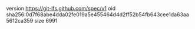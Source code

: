 version https://git-lfs.github.com/spec/v1
oid sha256:0d7f68abe4dda02fe019a5e455464d4d2ff52b54fb643cee1da63aa5612ca359
size 6991

